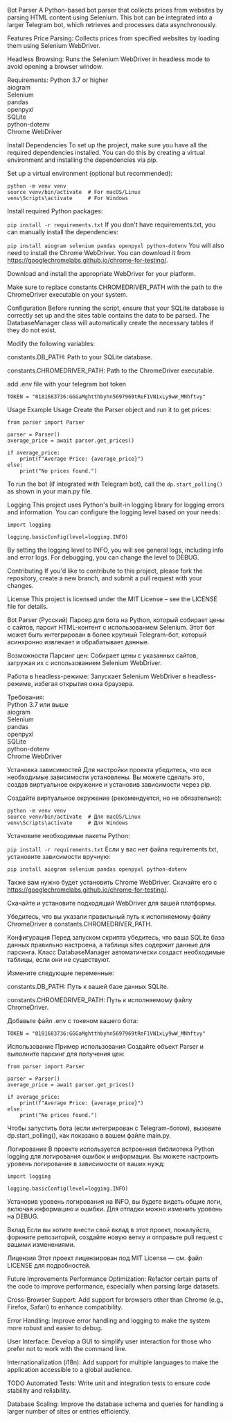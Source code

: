 
Bot Parser
A Python-based bot parser that collects prices from websites by parsing HTML content using Selenium. This bot can be integrated into a larger Telegram bot, which retrieves and processes data asynchronously.

Features
Price Parsing: Collects prices from specified websites by loading them using Selenium WebDriver.

Headless Browsing: Runs the Selenium WebDriver in headless mode to avoid opening a browser window.

Requirements:
Python 3.7 or higher  
aiogram  
Selenium  
pandas  
openpyxl  
SQLite  
python-dotenv  
Chrome WebDriver  

Install Dependencies
To set up the project, make sure you have all the required dependencies installed. You can do this by creating a virtual environment and installing the dependencies via pip.

Set up a virtual environment (optional but recommended):

```
python -m venv venv
source venv/bin/activate  # For macOS/Linux
venv\Scripts\activate     # For Windows
```
Install required Python packages:

```pip install -r requirements.txt```
If you don't have requirements.txt, you can manually install the dependencies:

```pip install aiogram selenium pandas openpyxl python-dotenv```
You will also need to install the Chrome WebDriver. You can download it from https://googlechromelabs.github.io/chrome-for-testing/.

Download and install the appropriate WebDriver for your platform.

Make sure to replace constants.CHROMEDRIVER_PATH with the path to the ChromeDriver executable on your system.

Configuration
Before running the script, ensure that your SQLite database is correctly set up and the sites table contains the data to be parsed. The DatabaseManager class will automatically create the necessary tables if they do not exist.

Modify the following variables:

constants.DB_PATH: Path to your SQLite database.

constants.CHROMEDRIVER_PATH: Path to the ChromeDriver executable.

add .env file with your telegram bot token
```
TOKEN = "0181683736:GGGaMghtthbyhn5697969tReF1VN1xLy9wW_MNhftvy"

```
Usage
Example Usage
Create the Parser object and run it to get prices:
```
from parser import Parser

parser = Parser()
average_price = await parser.get_prices()

if average_price:
    print(f"Average Price: {average_price}")
else:
    print("No prices found.")
```
To run the bot (if integrated with Telegram bot), call the ```dp.start_polling()``` as shown in your main.py file.

Logging
This project uses Python's built-in logging library for logging errors and information. You can configure the logging level based on your needs:

```
import logging

logging.basicConfig(level=logging.INFO)
```
By setting the logging level to INFO, you will see general logs, including info and error logs. For debugging, you can change the level to DEBUG.

Contributing
If you'd like to contribute to this project, please fork the repository, create a new branch, and submit a pull request with your changes.

License
This project is licensed under the MIT License – see the LICENSE file for details.

Bot Parser (Русский)
Парсер для бота на Python, который собирает цены с сайтов, парсит HTML-контент с использованием Selenium. Этот бот может быть интегрирован в более крупный Telegram-бот, который асинхронно извлекает и обрабатывает данные.

Возможности
Парсинг цен: Собирает цены с указанных сайтов, загружая их с использованием Selenium WebDriver.

Работа в headless-режиме: Запускает Selenium WebDriver в headless-режиме, избегая открытия окна браузера.

Требования:  
Python 3.7 или выше  
aiogram  
Selenium  
pandas  
openpyxl  
SQLite  
python-dotenv  
Chrome WebDriver  

Установка зависимостей
Для настройки проекта убедитесь, что все необходимые зависимости установлены. Вы можете сделать это, создав виртуальное окружение и установив зависимости через pip.

Создайте виртуальное окружение (рекомендуется, но не обязательно):
```
python -m venv venv
source venv/bin/activate  # Для macOS/Linux
venv\Scripts\activate     # Для Windows
```
Установите необходимые пакеты Python:

```pip install -r requirements.txt```
Если у вас нет файла requirements.txt, установите зависимости вручную:

```pip install aiogram selenium pandas openpyxl python-dotenv```

Также вам нужно будет установить Chrome WebDriver. Скачайте его с https://googlechromelabs.github.io/chrome-for-testing/.

Скачайте и установите подходящий WebDriver для вашей платформы.

Убедитесь, что вы указали правильный путь к исполняемому файлу ChromeDriver в constants.CHROMEDRIVER_PATH.

Конфигурация
Перед запуском скрипта убедитесь, что ваша SQLite база данных правильно настроена, а таблица sites содержит данные для парсинга. Класс DatabaseManager автоматически создаст необходимые таблицы, если они не существуют.

Измените следующие переменные:

constants.DB_PATH: Путь к вашей базе данных SQLite.

constants.CHROMEDRIVER_PATH: Путь к исполняемому файлу ChromeDriver.

Добавьте файл .env с токеном вашего бота:
```
TOKEN = "0181683736:GGGaMghtthbyhn5697969tReF1VN1xLy9wW_MNhftvy"

```

Использование
Пример использования
Создайте объект Parser и выполните парсинг для получения цен:

```
from parser import Parser

parser = Parser()
average_price = await parser.get_prices()

if average_price:
    print(f"Average Price: {average_price}")
else:
    print("No prices found.")
```
Чтобы запустить бота (если интегрирован с Telegram-ботом), вызовите dp.start_polling(), как показано в вашем файле main.py.

Логирование
В проекте используется встроенная библиотека Python logging для логирования ошибок и информации. Вы можете настроить уровень логирования в зависимости от ваших нужд:

```
import logging

logging.basicConfig(level=logging.INFO)
```
Установив уровень логирования на INFO, вы будете видеть общие логи, включая информацию и ошибки. Для отладки можно изменить уровень на DEBUG.

Вклад
Если вы хотите внести свой вклад в этот проект, пожалуйста, форкните репозиторий, создайте новую ветку и отправьте pull request с вашими изменениями.

Лицензия
Этот проект лицензирован под MIT License — см. файл LICENSE для подробностей.

Future Improvements
Performance Optimization: Refactor certain parts of the code to improve performance, especially when parsing large datasets.

Cross-Browser Support: Add support for browsers other than Chrome (e.g., Firefox, Safari) to enhance compatibility.

Error Handling: Improve error handling and logging to make the system more robust and easier to debug.

User Interface: Develop a GUI to simplify user interaction for those who prefer not to work with the command line.

Internationalization (i18n): Add support for multiple languages to make the application accessible to a global audience.

TODO
Automated Tests: Write unit and integration tests to ensure code stability and reliability.

Database Scaling: Improve the database schema and queries for handling a larger number of sites or entries efficiently.
